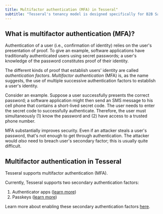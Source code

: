 ```yaml
---
title: Multifactor authentication (MFA) in Tesseral"
subtitle: "Tesseral's tenancy model is designed specifically for B2B SaaS"
---
```


## What is multifactor authentication (MFA)?

Authentication of a user (i.e., confirmation of identity) relies on the user's presentation of proof. To give an example, software applications have traditionally authenticated users using secret passwords; a user's knowledge of the password constitutes proof of their identity. 

The different kinds of proof that establish users' identity are called *authentication factors*. *Multifactor authentication* (MFA) is, as the name suggests, the use of multiple successive authentication factors to establish a user's identity. 

Consider an example. Suppose a user successfully presents the correct password; a software application might then send an SMS message to his cell phone that contains a short-lived secret code. The user needs to enter the secret code to successfully authenticate. Therefore, the user must simultaneously (1) know the password and (2) have access to a trusted phone number. 

MFA substantially improves security. Even if an attacker steals a user's password, that's not enough to get through authentication. The attacker would *also* need to breach user's secondary factor; this is usually quite difficult. 


## Multifactor authentication in Tesseral

Tesseral supports multifactor authentication (MFA). 

Currently, Tesseral supports two secondary authentication factors: 
1. Authenticator apps ([learn more](/docs/login-methods/secondary-factors/log-in-with-authenticator-app))
2. Passkeys ([learn more](/docs/login-methods/secondary-factors/log-in-with-passkey))

Learn more about enabling these secondary authentication factors [here](/docs/features/customizing-your-login-experience).
